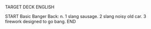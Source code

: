 TARGET DECK
ENGLISH

START
Basic
Banger
Back: n. 1 slang sausage. 2 slang noisy old car. 3 firework designed to go bang.
END
